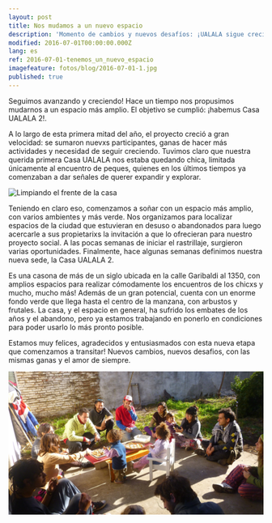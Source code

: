 ```yaml
---
layout: post
title: Nos mudamos a un nuevo espacio
description: 'Momento de cambios y nuevos desafíos: ¡UALALA sigue creciendo!... ¡tenemos un nuevo espacio!'
modified: 2016-07-01T00:00:00.000Z
lang: es
ref: 2016-07-01-tenemos_un_nuevo_espacio
imagefeature: fotos/blog/2016-07-01-1.jpg
published: true
---
```


Seguimos avanzando y creciendo! Hace un tiempo nos propusimos mudarnos a un espacio más amplio. El objetivo se cumplió: ¡habemus Casa UALALA 2!.

A lo largo de esta primera mitad del año, el proyecto creció a gran velocidad: se sumaron nuevxs participantes, ganas de hacer más actividades y necesidad de seguir creciendo. Tuvimos claro que nuestra querida primera Casa UALALA nos estaba quedando chica, limitada únicamente al encuentro de peques, quienes en los últimos tiempos ya comenzaban a dar señales de querer expandir y explorar.

![Limpiando el frente de la casa](/fotos/blog/2016-07-01-0.jpg)

Teniendo en claro eso, comenzamos a soñar con un espacio más amplio, con varios ambientes y más verde. Nos organizamos para localizar espacios de la ciudad que estuvieran en desuso o abandonados para luego acercarle a sus propietarixs la invitación a que lo ofrecieran para nuestro proyecto social. A las pocas semanas de iniciar el rastrillaje, surgieron varias oportunidades. Finalmente, hace algunas semanas definimos nuestra nueva sede, la Casa UALALA 2.

Es una casona de más de un siglo ubicada en la calle Garibaldi al 1350, con amplios espacios para realizar cómodamente los encuentros de los chicxs y mucho, mucho más! Además de un gran potencial, cuenta con un enorme fondo verde que llega hasta el centro de la manzana, con arbustos y frutales. La casa, y el espacio en general, ha sufrido los embates de los años y el abandono, pero ya estamos trabajando en ponerlo en condiciones para poder usarlo lo más pronto posible.

Estamos muy felices, agradecidos y entusiasmados con esta nueva etapa que comenzamos a transitar! Nuevos cambios, nuevos desafios, con las mismas ganas y el amor de siempre.

![El grupo almuerza](/fotos/blog/2016-07-01.jpg)
